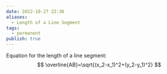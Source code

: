 ```yaml
---
date: 2022-10-27 22:36
aliases:
  - Length of a Line Segment
tags:
  - permanent
publish: true
---
```


Equation for the length of a line segment:
$$
\overline{AB}=\sqrt{(x_2-x_1)^2+(y_2-y_1)^2}
$$

